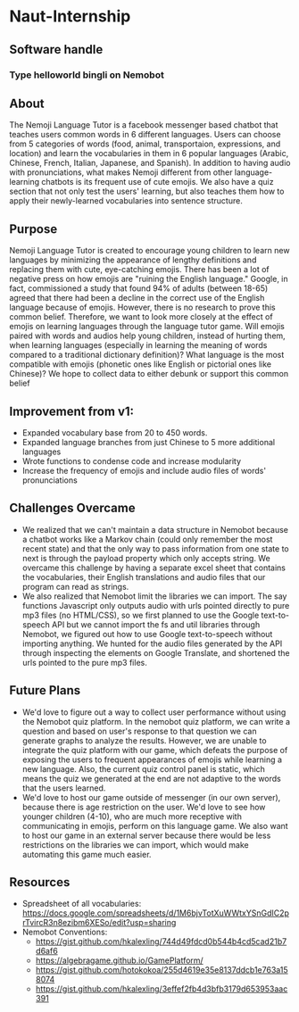 # Naut-Internship

## Software handle
### Type helloworld bingli on Nemobot

## About
The Nemoji Language Tutor is a facebook messenger based chatbot that teaches users common words in 6 different languages. Users can choose from 5 categories of words (food, animal, transportaion, expressions, and location) and learn the vocabularies in them in 6 popular languages (Arabic, Chinese, French, Italian, Japanese, and Spanish). In addition to having audio with pronunciations, what makes Nemoji different from other language-learning chatbots is its frequent use of cute emojis. We also have a quiz section that not only test the users' learning, but also teaches them how to apply their newly-learned vocabularies into sentence structure.

## Purpose
Nemoji Language Tutor is created to encourage young children to learn new languages by minimizing the appearance of lengthy definitions and replacing them with cute, eye-catching emojis. There has been a lot of negative press on how emojis are "ruining the English language." Google, in fact, commissioned a study that found 94% of adults (between 18-65) agreed that there had been a decline in the correct use of the English language because of emojis. However, there is no research to prove this common belief. Therefore, we want to look more closely at the effect of emojis on learning languages through the language tutor game. Will emojis paired with words and audios help young children, instead of hurting them, when learning languages (especially in learning the meaning of words compared to a traditional dictionary definition)? What language is the most compatible with emojis (phonetic ones like English or pictorial ones like Chinese)? We hope to collect data to either debunk or support this common belief

## Improvement from v1:
   * Expanded vocabulary base from 20 to 450 words. 
   * Expanded language branches from just Chinese to 5 more additional languages
   * Wrote functions to condense code and increase modularity
   * Increase the frequency of emojis and include audio files of words' pronunciations
   
## Challenges Overcame
   * We realized that we can't maintain a data structure in Nemobot because a chatbot works like a Markov chain (could only remember the most recent state) and that the only way to pass information from one state to next is through the payload property which only accepts string. We overcame this challenge by having a separate excel sheet that contains the vocabularies, their English translations and audio files that our program can read as strings.
   * We also realized that Nemobot limit the libraries we can import. The say functions Javascript only outputs audio with urls pointed directly to pure mp3 files (no HTML/CSS), so we first planned to use the Google text-to-speech API but we cannot import the fs and util libraries through Nemobot, we figured out how to use Google text-to-speech without importing anything. We hunted for the audio files generated by the API through inspecting the elements on Google Translate, and shortened the urls pointed to the pure mp3 files. 
   
## Future Plans
   * We'd love to figure out a way to collect user performance without using the Nemobot quiz platform. In the nemobot quiz platform, we can write a question and based on user's response to that question we can generate graphs to analyze the results. However, we are unable to integrate the quiz platform with our game, which defeats the purpose of exposing the users to frequent appearances of emojis while learning a new language. Also, the current quiz control panel is static, which means the quiz we generated at the end are not adaptive to the words that the users learned.
   * We'd love to host our game outside of messenger (in our own server), because there is age restriction on the user. We'd love to see how younger children (4-10), who are much more receptive with communicating in emojis, perform on this language game. We also want to host our game in an external server because there would be less restrictions on the libraries we can import, which would make automating this game much easier.
   
## Resources
   * Spreadsheet of all vocabularies: https://docs.google.com/spreadsheets/d/1M6bjvTotXuWWtxYSnGdIC2prTvircR3n8ezibm6XESo/edit?usp=sharing
   * Nemobot Conventions: 
       * https://gist.github.com/hkalexling/744d49fdcd0b544b4cd5cad21b7d6af6
       * https://algebragame.github.io/GamePlatform/
       * https://gist.github.com/hotokokoa/255d4619e35e8137ddcb1e763a158074
       * https://gist.github.com/hkalexling/3effef2fb4d3bfb3179d653953aac391
